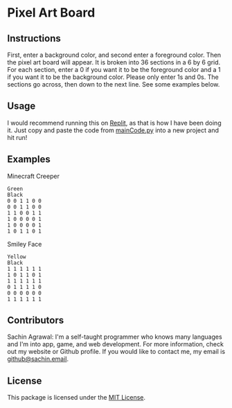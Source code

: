 # Pixel Art Board

## Instructions
First, enter a background color, and second enter a foreground color. Then the pixel art board will appear. It is broken into 36 sections in a 6 by 6 grid. For each section, enter a 0 if you want it to be the foreground color and a 1 if you want it to be the background color. Please only enter 1s and 0s. The sections go across, then down to the next line. See some examples below.

## Usage
I would recommend running this on [Replit](https://replit.com/), as that is how I have been doing it. Just copy and paste the code from [mainCode.py](mainCode.py) into a new project and hit run!

## Examples
Minecraft Creeper 
```
Green
Black
0 0 1 1 0 0 
0 0 1 1 0 0 
1 1 0 0 1 1 
1 0 0 0 0 1
1 0 0 0 0 1
1 0 1 1 0 1
```
Smiley Face
```
Yellow
Black
1 1 1 1 1 1
1 0 1 1 0 1
1 1 1 1 1 1
0 1 1 1 1 0
0 0 0 0 0 0
1 1 1 1 1 1 
```

## Contributors
Sachin Agrawal: I'm a self-taught programmer who knows many languages and I'm into app, game, and web development. For more information, check out my website or Github profile. If you would like to contact me, my email is [github@sachin.email](mailto:github@sachin.email).

## License
This package is licensed under the [MIT License](LICENSE.txt).
